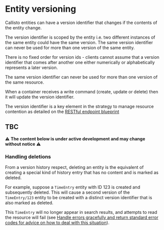 # Entity versioning

Callisto entities can have a version identifier that changes if the contents of the entity change.

The version identifier is scoped by the entity i.e. two different instances of the same entity could have the same version. The same version identifier can never be used for more than one version of the same entity.

There is no fixed order for version ids - clients cannot assume that a version identifier that comes after another one either numerically or alphabetically represents a later version.

The same version identifier can never be used for more than one version of the same resource.  

When a container receives a write command (create, update or delete) then it will update the version identifier. 

The version identifier is a key element in the strategy to manage resource contention as detailed on the [RESTful endpoint blueprint](./restful-endpoint.md#managing-resource-contention)

## TBC
:warning: **The content below is under active development and may change without notice** :warning:

### Handling deletions
From a version history respect, deleting an entity is the equivalent of creating a special kind of history entry that has no content and is marked as deleted. 

For example, suppose a `TimeEntry` entity with ID 123 is created and subsequently deleted. This will cause a second version of the `TimeEntry/123` entity to be created with a distinct version identifier that is also marked as deleted.

This `TimeEntry` will no longer appear in search results, and attempts to read the resource will fail (see [Handle errors gracefully and return standard error codes for advice on how to deal with this situation](./restful-endpoint.md#handle-errors-gracefully-and-return-standard-error-codes)).
